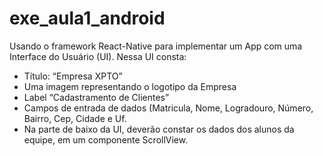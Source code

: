 # exe_aula1_android
Usando o framework React-Native para implementar um App com uma Interface do Usuário (UI). 
Nessa UI consta:
- Título: “Empresa XPTO”
- Uma imagem representando o logotipo da Empresa
- Label “Cadastramento de Clientes”
- Campos de entrada de dados (Matricula, Nome, Logradouro, Número, Bairro, Cep, Cidade e Uf.
- Na parte de baixo da UI, deverão constar os dados dos alunos da equipe, em um componente
ScrollView.
